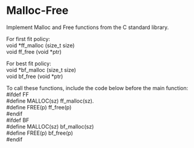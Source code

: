 # Malloc-Free
Implement Malloc and Free functions from the C standard library. 
 
For first fit policy:   
void *ff_malloc (size_t size)    
void ff_free (void *ptr)              

For best fit policy:    
void *bf_malloc (size_t size)    
void bf_free (void *ptr)   

To call these functions, include the code below before the main function:    
#ifdef FF    
#define MALLOC(sz) ff_malloc(sz).     
#define FREE(p)    ff_free(p)    
#endif    
#ifdef BF     
#define MALLOC(sz) bf_malloc(sz)    
#define FREE(p)    bf_free(p)     
#endif
